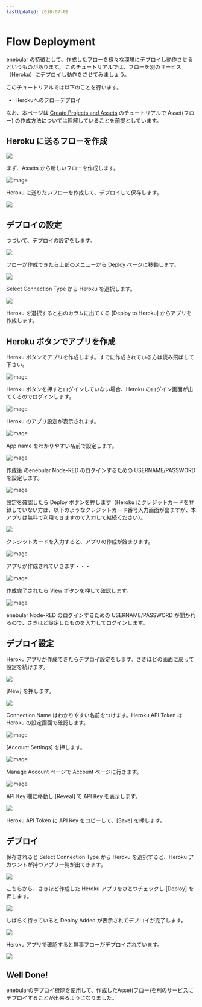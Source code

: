 ```yaml
---
lastUpdated: 2018-07-09
---
```


# Flow Deployment
enebular の特徴として、作成したフローを様々な環境にデプロイし動作させるというものがあります。
このチュートリアルでは、フローを別のサービス（Heroku）にデプロイし動作をさせてみましょう。

このチュートリアルでは以下のことを行います。

- Herokuへのフローデプロイ

なお、本ページは [Create Projects and Assets](./CreateProjetcs.md) のチュートリアルで Asset(フロー) の作成方法については理解していることを前提としています。

## Heroku に送るフローを作成

![](https://i.gyazo.com/194b5c56abc221193690461193e159a0.png)

まず、Assets から新しいフローを作成します。

![image](/_asset/images/Deploy/DeployFlow/Heroku/deploy-deployflow-heroku_02.png)

Heroku に送りたいフローを作成して、デプロイして保存します。

![](https://i.gyazo.com/bfb9c0e25ad5e4a372a149336bdef8b8.png)

## デプロイの設定

つづいて、デプロイの設定をします。

![](https://i.gyazo.com/16c258270a9b0f0d609fce45da7df221.png)

フローが作成できたら上部のメニューから Deploy ページに移動します。

![](https://i.gyazo.com/b016e602e7e679ade922a9ed1546120d.png)

Select Connection Type から Heroku を選択します。

![](https://i.gyazo.com/bf6f7c21b8ef82d8747e4bda706d2997.png)

Heroku を選択すると右のカラムに出てくる [Deploy to Heroku] からアプリを作成します。

## Heroku ボタンでアプリを作成

Heroku ボタンでアプリを作成します。すでに作成されている方は読み飛ばして下さい。

![image](/_asset/images/Deploy/DeployFlow/Heroku/deploy-deployflow-heroku_07.png)

Heroku ボタンを押すとログインしていない場合、Heroku のログイン画面が出てくるのでログインします。

![image](/_asset/images/Deploy/DeployFlow/Heroku/deploy-deployflow-heroku_08.png)

Heroku のアプリ設定が表示されます。

![image](/_asset/images/Deploy/DeployFlow/Heroku/deploy-deployflow-heroku_09.png)

App name をわかりやすい名前で設定します。

![image](/_asset/images/Deploy/DeployFlow/Heroku/deploy-deployflow-heroku_10.png)

作成後 のenebular Node-RED のログインするための USERNAME/PASSWORD を設定します。

![image](/_asset/images/Deploy/DeployFlow/Heroku/deploy-deployflow-heroku_11.png)

設定を確認したら Deploy ボタンを押します（Heroku にクレジットカードを登録していない方は、以下のようなクレジットカード番号入力画面が出ますが、本アプリは無料で利用できますので入力して継続ください）。

![](https://i.gyazo.com/e9d7bf541eb2029b53f53735054cfe7a.png)

クレジットカードを入力すると、アプリの作成が始まります。

![image](/_asset/images/Deploy/DeployFlow/Heroku/deploy-deployflow-heroku_12.png)

アプリが作成されていきます・・・

![image](/_asset/images/Deploy/DeployFlow/Heroku/deploy-deployflow-heroku_13.png)

作成完了されたら View ボタンを押して確認します。

![image](/_asset/images/Deploy/DeployFlow/Heroku/deploy-deployflow-heroku_14.png)

enebular Node-RED のログインするための USERNAME/PASSWORD が聞かれるので、さきほど設定したものを入力してログインします。

## デプロイ設定

Heroku アプリが作成できたらデプロイ設定をします。さきほどの画面に戻って設定を続けます。

![](https://i.gyazo.com/de104b3c5331776e71db63c1ed4e2562.png)

[New] を押します。

![](https://i.gyazo.com/2377f74621a7ad3cd79d06691dac0031.png)

Connection Name はわかりやすい名前をつけます。Heroku API Token は Heroku の設定画面で確認します。

![image](/_asset/images/Deploy/DeployFlow/Heroku/deploy-deployflow-heroku_17.png)

[Account Settings] を押します。

![image](/_asset/images/Deploy/DeployFlow/Heroku/deploy-deployflow-heroku_18.png)

Manage Account ページで Account ページに行きます。

![image](/_asset/images/Deploy/DeployFlow/Heroku/deploy-deployflow-heroku_19.png)

API Key 欄に移動し [Reveal] で API Key を表示します。

![](https://i.gyazo.com/8972e5c2fc9b08ffd88541cff90518fd.png)

Heroku API Token に API Key をコピーして、[Save] を押します。

## デプロイ

保存されると Select Connection Type から Heroku を選択すると、Heroku アカウントが持つアプリ一覧が出てきます。

![](https://i.gyazo.com/08a53d358e13c1115fc091cc6ed33802.png)

こちらから、さきほど作成した Heroku アプリをひとつチェックし [Deploy] を押します。

![](https://i.gyazo.com/e12c8bf818aec63ff674ff648916e8ab.png)

しばらく待っていると Deploy Added が表示されてデプロイが完了します。

![](https://i.gyazo.com/133531b98309d31e45957138a7784d1c.png)

Heroku アプリで確認すると無事フローがデプロイされています。

![](/_asset/images/Deploy/DeployFlow/Heroku/deploy-deployflow-heroku_02.png)

## Well Done!

enebularのデプロイ機能を使用して、作成したAsset(フロー)を別のサービスにデプロイすることが出来るようになりました。